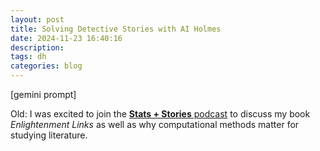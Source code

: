 ```yaml
---
layout: post
title: Solving Detective Stories with AI Holmes
date: 2024-11-23 16:40:16
description: 
tags: dh
categories: blog
---
```


[gemini prompt]



Old: 
I was excited to join the [**Stats + Stories** podcast](https://statsandstories.net/methods/judging-words-by-the-company-they-keep) to discuss my book _Enlightenment Links_ as well as why computational methods matter for studying literature. 
